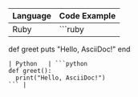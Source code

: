 | Language | Code Example |
|----------|--------------|
| Ruby     | ```ruby
def greet
  puts "Hello, AsciiDoc!"
end
``` |
| Python   | ```python
def greet():
  print("Hello, AsciiDoc!")
``` |
